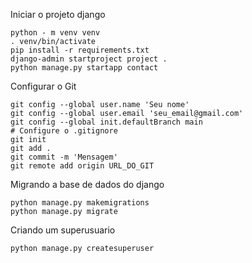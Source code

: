 Iniciar o projeto django
```
python - m venv venv
. venv/bin/activate
pip install -r requirements.txt
django-admin startproject project .
python manage.py startapp contact
```

Configurar o Git
```
git config --global user.name 'Seu nome'
git config --global user.email 'seu_email@gmail.com'
git config --global init.defaultBranch main
# Configure o .gitignore
git init
git add .
git commit -m 'Mensagem'
git remote add origin URL_DO_GIT
```

Migrando a base de dados do django
```
python manage.py makemigrations
python manage.py migrate
```
Criando um superusuario
```
python manage.py createsuperuser
```